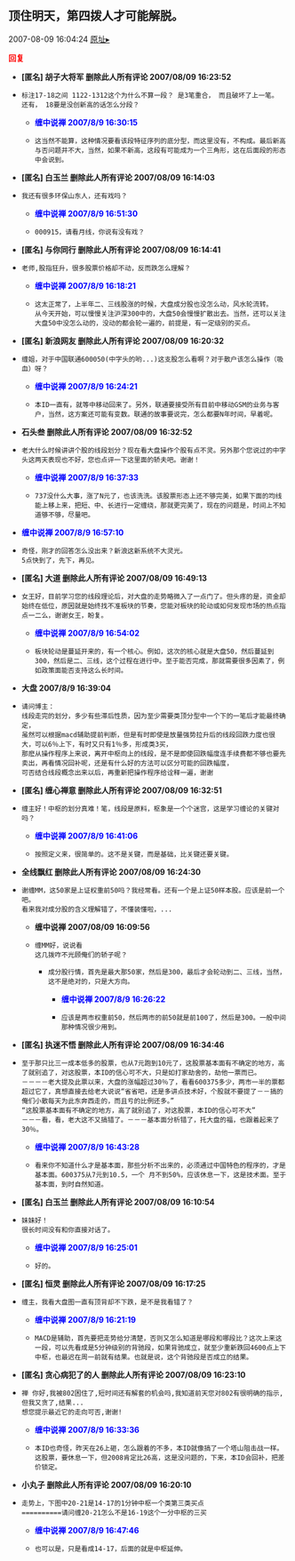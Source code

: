 ## 顶住明天，第四拨人才可能解脱。
2007-08-09 16:04:24
[原址▸](http://www.fxgan.com/chan_time/2007_07_12/591.htm)





**<font color='red'>回复</font>**


- **[匿名] 胡子大将军 删除此人所有评论  2007/08/09 16:23:52**
- ```
  标注17-18之间 1122-1312这个为什么不算一段？ 是3笔重合， 而且破坏了上一笔。
  还有， 18要是没创新高的话怎么分段？
  ```
   - **<font color='blue'>缠中说禅 2007/8/9 16:30:15</font>**
   - ```
     这当然不能算，这种情况要看该段特征序列的底分型，而这里没有，不构成。最后新高与否问题并不大，当然，如果不新高，这段有可能成为一个三角形，这在后面段的形态中会说到。
     ```
- **[匿名] 白玉兰 删除此人所有评论  2007/08/09 16:14:03**
- ```
  我还有很多环保山东人，还有戏吗？
  ```
   - **<font color='blue'>缠中说禅 2007/8/9 16:51:30</font>**
   - ```
     000915，请看月线，你说有没有戏？
     ```
- **[匿名] 与你同行 删除此人所有评论  2007/08/09 16:14:41**
- ```
  老师,股指狂升，很多股票价格却不动，反而跌怎么理解？
  ```
   - **<font color='blue'>缠中说禅 2007/8/9 16:18:21</font>**
   - ```
     这太正常了，上半年二、三线股涨的时候，大盘成分股也没怎么动，风水轮流转。
     从今天开始，可以慢慢关注沪深300中的，大盘50会慢慢扩散出去。当然，还可以关注大盘50中没怎么动的，没动的都会轮一遍的，前提是，有一定级别的买点。
     ```
- **[匿名] 新浪网友 删除此人所有评论  2007/08/09 16:20:32**
- ```
  缠姐，对于中国联通600050(中字头的哟...)这支股怎么看啊？对于散户该怎么操作（吸血）呀？
  ```
   - **<font color='blue'>缠中说禅 2007/8/9 16:24:21</font>**
   - ```
     本ID一直有，就等中移动回来了。另外，联通要接受所有目前中移动GSM的业务与客户，当然，这方案还可能有变数。联通的故事要说完，怎么都要N年时间，早着呢。
     ```
- **石头叁 删除此人所有评论  2007/08/09 16:32:52**
- ```
  老大什么时候讲讲个股的线段划分？现在看大盘操作个股有点不灵。另外那个您说过的中字头这两天表现也不好，您也点评一下这里面的轿夫吧。谢谢！
  ```
   - **<font color='blue'>缠中说禅 2007/8/9 16:37:33</font>**
   - ```
     737没什么大事，涨了N元了，也该洗洗。该股票形态上还不够完美，如果下面的均线能上移上来，把短、中、长进行一定缠绕，那就更完美了，现在的问题是，时间上不知道够不够，尽量吧。
     ```
- **<font color='blue'>缠中说禅 2007/8/9 16:57:10</font>**
- ```
  奇怪，刚才的回答怎么没出来？新浪这新系统不大灵光。
  5点快到了，先下，再见。
  ```
- **[匿名] 大道 删除此人所有评论  2007/08/09 16:49:13**
- ```
  女王好，目前学习您的线段理论后，对大盘的走势略微入了一点门了。但头疼的是，资金却始终在低位，原因就是始终找不准板块的节奏，您能对板块的轮动或如何发现市场的热点指点一二么，谢谢女王，盼复。
  ```
   - **<font color='blue'>缠中说禅 2007/8/9 16:54:02</font>**
   - ```
     板块轮动是蔓延开来的，有一个核心。例如，这次的核心就是大盘50，然后蔓延到300，然后是二、三线，这个过程在进行中。至于能否完成，那就需要很多因素了，例如政策面能否支持这么长时间。
     ```
- **大盘 2007/8/9 16:39:04**
- ```
  请问博主：
  线段走完的划分，多少有些滞后性质，因为至少需要类顶分型中一个下的一笔后才能最终确定，
  虽然可以根据macd辅助提前判断，但是有时即使是放量强势拉升后的线段回跌力度也很大，可以6％上下，有时又只有1％多，形成类3买，
  那麽从操作程序上来说，离开中枢向上的线段，是不是即使回跌幅度连手续费都不够也要先卖出，再看情况回补呢，还是有什么好的方法可以区分可能的回跌幅度，
  可否结合线段概念出来以后，再重新把操作程序给诠释一遍，谢谢
  ```
- **[匿名] 缠心禅意 删除此人所有评论  2007/08/09 16:32:51**
- ```
  缠主好！中枢的划分真难！笔，线段是原料，枢象是一个个迷宫，这是学习缠论的关键对吗？
  ```
   - **<font color='blue'>缠中说禅 2007/8/9 16:41:06</font>**
   - ```
     按照定义来，很简单的。这不是关键，而是基础，比关键还要关键。
     ```
- **全线飘红 删除此人所有评论  2007/08/09 16:24:30**
- ```
  谢缠MM，这50家是上证权重前50吗？我经常看。还有一个是上证50样本股。应该是前一个吧。
  看来我对成分股的含义理解错了，不懂装懂啦，...
  ```
   - **缠中说禅  2007/08/09 16:09:56**
   - ```
     缠MM好，说说看
     这几拨咋不光顾俺们的轿子呢？
     ```
      - ```
        成分股行情，首先是最大那50家，然后是300，最后才会轮动到二、三线，当然，这不是绝对的，只是大方向。
        ```
         - **<font color='blue'>缠中说禅 2007/8/9 16:26:22</font>**
         - ```
           应该是两市权重前50，然后两市的前50就是前100了，然后是300。一般中间那种情况很少用到。
           ```
- **[匿名] 执迷不悟 删除此人所有评论  2007/08/09 16:34:46**
- ```
  至于那只比三一成本低多的股票，也从7元跑到10元了，这股票基本面有不确定的地方，高了就别追了，对这股票，本ID的信心可不大，只是如打家劫舍的，劫他一票而已。
  －－－－老大提及此票以来，大盘的涨幅超过30％了，看看600375多少，两市一半的票都超过它了，真想直接去给老大说说“省省吧，还是多讲点技术好，个股就不要提了－－搞的俺们小散每天为此东奔西走的，而且亏的比例还多。”
  “这股票基本面有不确定的地方，高了就别追了，对这股票，本ID的信心可不大”
  －－－看，看，老大这不又搞错了。－－－基本面分析错了，托大盘的福，也跟着起来了30％。
  ```
   - **<font color='blue'>缠中说禅 2007/8/9 16:43:28</font>**
   - ```
     看来你不知道什么才是基本面，那些分析不出来的，必须通过中国特色的程序的，才是基本面。600375从7元到10.5，一个 月不到50%，应该休息一下，这是技术面。至于基本面，到时自然知道。
     ```
- **[匿名] 白玉兰 删除此人所有评论  2007/08/09 16:10:54**
- ```
  妹妹好！
  很长时间没有和你直接对话了。
  ```
   - **<font color='blue'>缠中说禅 2007/8/9 16:25:01</font>**
   - ```
     好的。
     ```
- **[匿名] 恒灵 删除此人所有评论  2007/08/09 16:17:25**
- ```
  缠主，我看大盘图一直有顶背却不下跌，是不是我看错了？
  ```
   - **<font color='blue'>缠中说禅 2007/8/9 16:21:19</font>**
   - ```
     MACD是辅助，首先要把走势给分清楚，否则又怎么知道是哪段和哪段比？这次上来这一段，可以先看成是5分钟级别的背驰段，如果背驰成立，就至少重新跌回4600点上下中枢，也最迟在周一前就有结果。也就是说，这个背驰段是否成立的结果。
     ```
- **[匿名] 贪心病犯了的人 删除此人所有评论  2007/08/09 16:23:10**
- ```
  禅 你好,我被802困住了,短时间还有解套的机会吗,我知道前天您对802有很明确的指示,但我又贪了,结果...
  想您提示最近它的走向可否,谢谢!
  ```
   - **<font color='blue'>缠中说禅 2007/8/9 16:33:36</font>**
   - ```
     本ID也奇怪，昨天在26上砸，怎么跟着的不多，本ID就像搞了一个塔山阻击战一样。这股票，要休息一下，但2008肯定比26高，这是没问题的，下来，本ID会回补，把差价锁定。
     ```
- **小丸子 删除此人所有评论  2007/08/09 16:20:10**
- ```
  走势上，下图中20-21是14-17的1分钟中枢一个类第三类买点
  ==========请问缠20-21怎么不是16-19这个一分中枢的三买
  ```
   - **<font color='blue'>缠中说禅 2007/8/9 16:47:46</font>**
   - ```
     也可以是，只是看成14-17，后面的就是中枢延伸。
     ```
